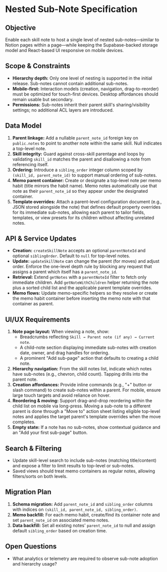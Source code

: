 # Nested Sub-Note Specification

## Objective
Enable each skill note to host a single level of nested sub-notes—similar to Notion pages within a page—while keeping the Supabase-backed storage model and React-based UI responsive on mobile devices.

## Scope & Constraints
- **Hierarchy depth:** Only one level of nesting is supported in the initial release. Sub-notes cannot contain additional sub-notes.
- **Mobile-first:** Interaction models (creation, navigation, drag-to-reorder) must be optimized for touch-first devices. Desktop affordances should remain usable but secondary.
- **Permissions:** Sub-notes inherit their parent skill's sharing/visibility settings; no additional ACL layers are introduced.

## Data Model
1. **Parent linkage:** Add a nullable `parent_note_id` foreign key on `public.notes` to point to another note within the same skill. Null indicates a top-level note.
2. **Skill integrity:** Guard against cross-skill parentage and loops by validating `skill_id` matches the parent and disallowing a note from referencing itself.
3. **Ordering:** Introduce a `sibling_order` integer column scoped by `(skill_id, parent_note_id)` to support manual ordering of sub-notes.
4. **Memo parent container:** Create or designate a top-level note per memo habit (title mirrors the habit name). Memo notes automatically use that note as their `parent_note_id` so they appear under the designated container.
5. **Template overrides:** Attach a parent-level configuration document (e.g., JSON stored alongside the note) that defines default property overrides for its immediate sub-notes, allowing each parent to tailor fields, templates, or view presets for its children without affecting unrelated notes.

## API & Service Updates
- **Creation:** `createSkillNote` accepts an optional `parentNoteId` and optional `siblingOrder`. Default to `null` for top-level notes.
- **Update:** `updateSkillNote` can change the parent (for moves) and adjust order. Enforce the one-level depth rule by blocking any request that assigns a parent which itself has a `parent_note_id`.
- **Retrieval:** Extend `getNotes` with a `parentNoteId` filter to fetch only immediate children. Add `getNoteWithChildren` helper returning the note plus a sorted child list and the applicable parent template overrides.
- **Memo flows:** Update memo-specific helpers so they resolve or create the memo habit container before inserting the memo note with that container as parent.

## UI/UX Requirements
1. **Note page layout:** When viewing a note, show:
   - Breadcrumbs reflecting `Skill → Parent note (if any) → Current note`.
   - A child-note section displaying immediate sub-notes with creation date, owner, and drag handles for ordering.
   - A prominent "Add sub-page" action that defaults to creating a child note.
2. **Hierarchy navigation:** From the skill notes list, indicate which notes have sub-notes (e.g., chevron, child count). Tapping drills into the parent note.
3. **Creation affordances:** Provide inline commands (e.g., "+" button or slash command) to create sub-notes within a parent. For mobile, ensure large touch targets and avoid reliance on hover.
4. **Reordering & moving:** Support drag-and-drop reordering within the child list on mobile via long-press. Moving a sub-note to a different parent is done through a "Move to" action sheet listing eligible top-level notes and applies the target parent's template overrides when the move completes.
5. **Empty state:** If a note has no sub-notes, show contextual guidance and an "Add your first sub-page" button.

## Search & Filtering
- Update skill-level search to include sub-notes (matching title/content) and expose a filter to limit results to top-level or sub-notes.
- Saved views should treat memo containers as regular notes, allowing filters/sorts on both levels.

## Migration Plan
1. **Schema migration:** Add `parent_note_id` and `sibling_order` columns with indices on `(skill_id, parent_note_id, sibling_order)`.
2. **Memo backfill:** For each memo habit, create/find its container note and set `parent_note_id` on associated memo notes.
3. **Data backfill:** Set all existing notes' `parent_note_id` to null and assign default `sibling_order` based on creation time.

## Open Questions
- What analytics or telemetry are required to observe sub-note adoption and hierarchy usage?

